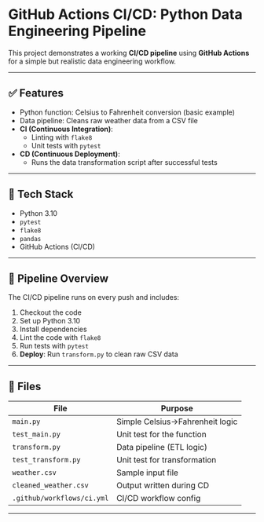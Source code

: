 # GitHub Actions CI/CD: Python Data Engineering Pipeline

This project demonstrates a working **CI/CD pipeline** using **GitHub Actions** for a simple but realistic data engineering workflow.

---

## ✅ Features

- Python function: Celsius to Fahrenheit conversion (basic example)
- Data pipeline: Cleans raw weather data from a CSV file
- **CI (Continuous Integration)**:
  - Linting with `flake8`
  - Unit tests with `pytest`
- **CD (Continuous Deployment)**:
  - Runs the data transformation script after successful tests

---

## 🧪 Tech Stack

- Python 3.10
- `pytest`
- `flake8`
- `pandas`
- GitHub Actions (CI/CD)

---

## 🚀 Pipeline Overview

The CI/CD pipeline runs on every push and includes:

1. Checkout the code
2. Set up Python 3.10
3. Install dependencies
4. Lint the code with `flake8`
5. Run tests with `pytest`
6. **Deploy**: Run `transform.py` to clean raw CSV data

---

## 📂 Files

| File                  | Purpose                          |
|-----------------------|----------------------------------|
| `main.py`             | Simple Celsius→Fahrenheit logic |
| `test_main.py`        | Unit test for the function       |
| `transform.py`        | Data pipeline (ETL logic)        |
| `test_transform.py`   | Unit test for transformation     |
| `weather.csv`         | Sample input file                |
| `cleaned_weather.csv` | Output written during CD         |
| `.github/workflows/ci.yml` | CI/CD workflow config      |

---


